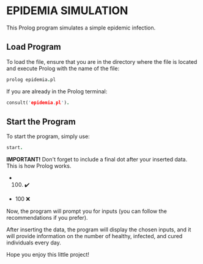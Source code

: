 # EPIDEMIA SIMULATION #

This Prolog program simulates a simple epidemic infection.

## Load Program ##

To load the file, ensure that you are in the directory where the file is located and execute Prolog with the name of the file:

```prolog
prolog epidemia.pl
```

If you are already in the Prolog terminal:

```prolog
consult('epidemia.pl').
```

## Start the Program ##

To start the program, simply use:

```prolog
start.
```

**IMPORTANT!** Don't forget to include a final dot after your inserted data. This is how Prolog works.

- 100. :heavy_check_mark:

- 100 :x:

Now, the program will prompt you for inputs (you can follow the recommendations if you prefer). 

After inserting the data, the program will display the chosen inputs, and it will provide information on the number of healthy, infected, and cured individuals every day.

Hope you enjoy this little project!